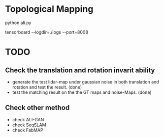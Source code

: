 # Topological Mapping

python ali.py

tensorboard --logdir=./logs --port=8008


# TODO

## Check the translation and rotation invarit ability
* generate the test lidar-map under gaussian noise in both translation and rotation and test the result. (done)
* test the matching result on the the GT maps and noise-Maps. (done)

## Check other method
* check ALI-GAN
* check SeqSLAM
* check FabMAP